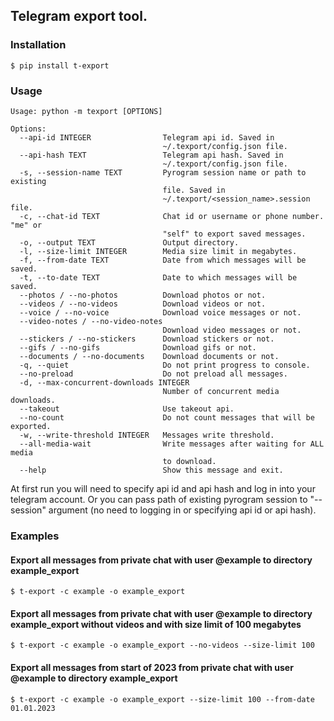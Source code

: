 ## Telegram export tool.

### Installation
```shell
$ pip install t-export
```

### Usage
```shell
Usage: python -m texport [OPTIONS]

Options:
  --api-id INTEGER                Telegram api id. Saved in
                                  ~/.texport/config.json file.
  --api-hash TEXT                 Telegram api hash. Saved in
                                  ~/.texport/config.json file.
  -s, --session-name TEXT         Pyrogram session name or path to existing
                                  file. Saved in
                                  ~/.texport/<session_name>.session file.
  -c, --chat-id TEXT              Chat id or username or phone number. "me" or
                                  "self" to export saved messages.
  -o, --output TEXT               Output directory.
  -l, --size-limit INTEGER        Media size limit in megabytes.
  -f, --from-date TEXT            Date from which messages will be saved.
  -t, --to-date TEXT              Date to which messages will be saved.
  --photos / --no-photos          Download photos or not.
  --videos / --no-videos          Download videos or not.
  --voice / --no-voice            Download voice messages or not.
  --video-notes / --no-video-notes
                                  Download video messages or not.
  --stickers / --no-stickers      Download stickers or not.
  --gifs / --no-gifs              Download gifs or not.
  --documents / --no-documents    Download documents or not.
  -q, --quiet                     Do not print progress to console.
  --no-preload                    Do not preload all messages.
  -d, --max-concurrent-downloads INTEGER
                                  Number of concurrent media downloads.
  --takeout                       Use takeout api.
  --no-count                      Do not count messages that will be exported.
  -w, --write-threshold INTEGER   Messages write threshold.
  --all-media-wait                Write messages after waiting for ALL media
                                  to download.
  --help                          Show this message and exit.
```
At first run you will need to specify api id and api hash and log in into your telegram account.
Or you can pass path of existing pyrogram session to "--session" argument (no need to logging in or specifying api id or api hash).

### Examples

#### Export all messages from private chat with user @example to directory example_export
```shell
$ t-export -c example -o example_export
```

#### Export all messages from private chat with user @example to directory example_export without videos and with size limit of 100 megabytes
```shell
$ t-export -c example -o example_export --no-videos --size-limit 100
```

#### Export all messages from start of 2023 from private chat with user @example to directory example_export
```shell
$ t-export -c example -o example_export --size-limit 100 --from-date 01.01.2023
```